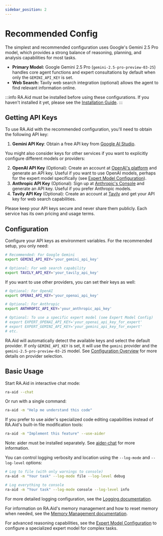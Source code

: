 ```yaml
---
sidebar_position: 2
---
```


# Recommended Config

The simplest and recommended configuration uses Google's Gemini 2.5 Pro model, which provides a strong balance of reasoning, planning, and analysis capabilities for most tasks.

- **Primary Model:** Google Gemini 2.5 Pro (`gemini-2.5-pro-preview-03-25`) handles core agent functions and expert consultations by default when only the `GEMINI_API_KEY` is set.
- **Web Search:** Tavily web search integration (optional) allows the agent to find relevant information online.

:::info
RA.Aid must be installed before using these configurations. If you haven't installed it yet, please see the [Installation Guide](installation).
:::

## Getting API Keys

To use RA.Aid with the recommended configuration, you'll need to obtain the following API key:

1.  **Gemini API Key**: Obtain a free API key from [Google AI Studio](https://aistudio.google.com/app/apikey).

You might also consider keys for other services if you want to explicitly configure different models or providers:

2.  **OpenAI API Key** (Optional): Create an account at [OpenAI's platform](https://platform.openai.com) and generate an API key. Useful if you want to use OpenAI models, perhaps for the expert model specifically (see [Expert Model Configuration](../configuration/expert-model.md)).
3.  **Anthropic API Key** (Optional): Sign up at [Anthropic's Console](https://console.anthropic.com) and generate an API key. Useful if you prefer Anthropic models.
4.  **Tavily API Key** (Optional): Create an account at [Tavily](https://app.tavily.com/sign-in) and get your API key for web search capabilities.

Please keep your API keys secure and never share them publicly. Each service has its own pricing and usage terms.

## Configuration

Configure your API keys as environment variables. For the recommended setup, you only need:

```bash
# Recommended: For Google Gemini
export GEMINI_API_KEY='your_gemini_api_key'

# Optional: For web search capability
export TAVILY_API_KEY='your_tavily_api_key'
```

If you want to use other providers, you can set their keys as well:

```bash
# Optional: For OpenAI
export OPENAI_API_KEY='your_openai_api_key'

# Optional: For Anthropic
export ANTHROPIC_API_KEY='your_anthropic_api_key'

# Optional: To use a specific expert model (see Expert Model Config)
# export EXPERT_OPENAI_API_KEY='your_openai_api_key_for_expert'
# export EXPERT_GEMINI_API_KEY='your_gemini_api_key_for_expert'
# etc.
```

RA.Aid will automatically detect the available keys and select the default provider. If only `GEMINI_API_KEY` is set, it will use the `gemini` provider and the `gemini-2.5-pro-preview-03-25` model. See [Configuration Overview](../configuration/) for more details on provider selection.

## Basic Usage

Start RA.Aid in interactive chat mode:

```bash
ra-aid --chat
```

Or run with a single command:

```bash
ra-aid -m "Help me understand this code"
```

If you prefer to use aider's specialized code editing capabilities instead of RA.Aid's built-in file modification tools:

```bash
ra-aid -m "Implement this feature" --use-aider
```

Note: aider must be installed separately. See [aider-chat](https://pypi.org/project/aider-chat/) for more information.

You can control logging verbosity and location using the `--log-mode` and `--log-level` options:

```bash
# Log to file (with only warnings to console)
ra-aid -m "Your task" --log-mode file --log-level debug

# Log everything to console
ra-aid -m "Your task" --log-mode console --log-level info
```

For more detailed logging configuration, see the [Logging documentation](../configuration/logging.md).

For information on RA.Aid's memory management and how to reset memory when needed, see the [Memory Management documentation](../configuration/memory-management.md).

For advanced reasoning capabilities, see the [Expert Model Configuration](../configuration/expert-model.md) to configure a specialized expert model for complex tasks.
